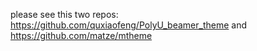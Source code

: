 please see this two repos: https://github.com/quxiaofeng/PolyU_beamer_theme and https://github.com/matze/mtheme